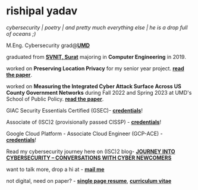 <!-- ### Hi there 👋 -->

<!--
**rishipalyadav/rishipalyadav** is a ✨ _special_ ✨ repository because its `README.md` (this file) appears on your GitHub profile.

Here are some ideas to get you started:

- 🔭 I’m currently working on ...
- 🌱 I’m currently learning ...
- 👯 I’m looking to collaborate on ...
- 🤔 I’m looking for help with ...
- 💬 Ask me about ...
- 📫 How to reach me: ...
- 😄 Pronouns: ...
- ⚡ Fun fact: ...
-->         

# rishipal yadav

*cybersecurity | poetry | and pretty much everything else | he is a drop full of oceans ;)*

M.Eng. Cybersecurity grad@[**UMD**](https://umd.edu)

graduated from [**SVNIT, Surat**](http://svnit.ac.in/) majoring in **Computer Engineering** in 2019.

worked on **Preserving Location Privacy** for my senior year project. [**read the paper**](https://link.springer.com/chapter/10.1007/978-981-15-4542-9_1).

worked on **Measuring the Integrated Cyber Attack Surface Across US County Government Networks** during Fall 2022 and Spring 2023 at UMD's School of Public Policy. [**read the paper**](https://osf.io/hf3sn/).

GIAC Security Essentials Certified (GSEC)- [**credentials**](https://www.youracclaim.com/badges/00fffe98-b32e-478d-a3fe-11b99a5c2f6d/linked_in_profile)!

Associate of (ISC)2 (provisionally passed CISSP) - [**credentials**](https://www.youracclaim.com/badges/f235814a-7dc4-4e5a-a23e-8c14c2f789fc?source=linked_in_profile)!

Google Cloud Platform - Associate Cloud Engineer (GCP-ACE) - [**credentials**](https://www.credential.net/08449ecc-5c48-4fd9-9af7-1d5ae4062509)!

Read my cybersecurity journey here on (ISC)2 blog- [**JOURNEY INTO CYBERSECURITY – CONVERSATIONS WITH CYBER NEWCOMERS**](https://blog.isc2.org/isc2_blog/2022/05/conversations-with-cyber-newcomers-part-1.html)

want to talk more, drop a hi at - [**mail me**](mailto:yadav.rishipal001@gmail.com)

not digital, need on paper? - [**single page resume**](https://terpconnect.umd.edu/~ryadav/public/Rishipal_Resume.pdf), [**curriculum vitae**](https://terpconnect.umd.edu/~ryadav/public/Rishipal_CV.pdf)
